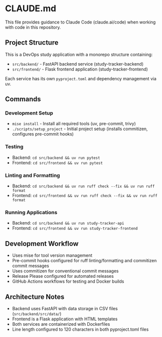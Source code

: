 # CLAUDE.md

This file provides guidance to Claude Code (claude.ai/code) when working with code in this repository.

## Project Structure

This is a DevOps study application with a monorepo structure containing:
- `src/backend/` - FastAPI backend service (study-tracker-backend)
- `src/frontend/` - Flask frontend application (study-tracker-frontend)

Each service has its own `pyproject.toml` and dependency management via uv.

## Commands

### Development Setup
- `mise install` - Install all required tools (uv, pre-commit, trivy)
- `./scripts/setup_project` - Initial project setup (installs commitizen, configures pre-commit hooks)

### Testing
- Backend: `cd src/backend && uv run pytest`
- Frontend: `cd src/frontend && uv run pytest`

### Linting and Formatting
- Backend: `cd src/backend && uv run ruff check --fix && uv run ruff format`
- Frontend: `cd src/frontend && uv run ruff check --fix && uv run ruff format`

### Running Applications
- Backend: `cd src/backend && uv run study-tracker-api`
- Frontend: `cd src/frontend && uv run study-tracker-frontend`

## Development Workflow

- Uses mise for tool version management
- Pre-commit hooks configured for ruff linting/formatting and commitizen commit messages
- Uses commitizen for conventional commit messages
- Release Please configured for automated releases
- GitHub Actions workflows for testing and Docker builds

## Architecture Notes

- Backend uses FastAPI with data storage in CSV files (`src/backend/src/data/`)
- Frontend is a Flask application with HTML templates
- Both services are containerized with Dockerfiles
- Line length configured to 120 characters in both pyproject.toml files